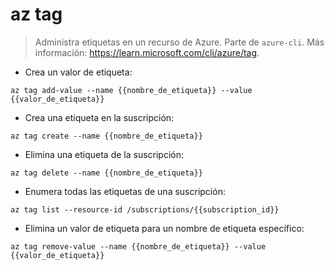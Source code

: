 # az tag

> Administra etiquetas en un recurso de Azure.
> Parte de `azure-cli`.
> Más información: <https://learn.microsoft.com/cli/azure/tag>.

- Crea un valor de etiqueta:

`az tag add-value --name {{nombre_de_etiqueta}} --value {{valor_de_etiqueta}}`

- Crea una etiqueta en la suscripción:

`az tag create --name {{nombre_de_etiqueta}}`

- Elimina una etiqueta de la suscripción:

`az tag delete --name {{nombre_de_etiqueta}}`

- Enumera todas las etiquetas de una suscripción:

`az tag list --resource-id /subscriptions/{{subscription_id}}`

- Elimina un valor de etiqueta para un nombre de etiqueta específico:

`az tag remove-value --name {{nombre_de_etiqueta}} --value {{valor_de_etiqueta}}`
